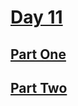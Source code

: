 # [Day 11](https://adventofcode.com/2023/day/11)

## [Part One](https://adventofcode.com/2023/day/11#part1)

## [Part Two](https://adventofcode.com/2023/day/11#part2)
